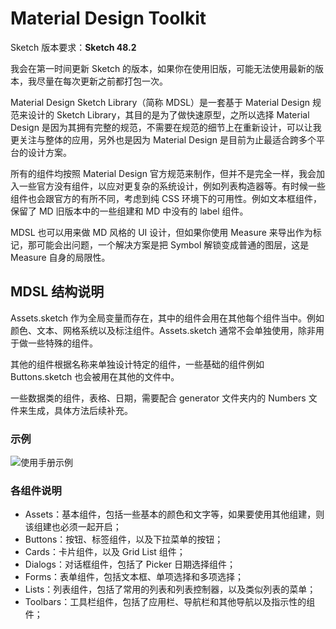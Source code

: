 # Material Design Toolkit

Sketch 版本要求：**Sketch 48.2**

我会在第一时间更新 Sketch 的版本，如果你在使用旧版，可能无法使用最新的版本，我尽量在每次更新之前都打包一次。

Material Design Sketch Library（简称 MDSL）是一套基于 Material Design 规范来设计的 Sketch Library，其目的是为了做快速原型，之所以选择 Material Design 是因为其拥有完整的规范，不需要在规范的细节上在重新设计，可以让我更关注与整体的应用，另外也是因为 Material Design 是目前为止最适合跨多个平台的设计方案。

所有的组件均按照 Material Design 官方规范来制作，但并不是完全一样，我会加入一些官方没有组件，以应对更复杂的系统设计，例如列表构造器等。有时候一些组件也会跟官方的有所不同，考虑到纯 CSS 环境下的可用性。例如文本框组件，保留了 MD 旧版本中的一些组建和 MD 中没有的 label 组件。

MDSL 也可以用来做 MD 风格的 UI 设计，但如果你使用 Measure 来导出作为标记，那可能会出问题，一个解决方案是把 Symbol 解锁变成普通的图层，这是 Measure 自身的局限性。

## MDSL 结构说明

Assets.sketch 作为全局变量而存在，其中的组件会用在其他每个组件当中。例如颜色、文本、网格系统以及标注组件。Assets.sketch 通常不会单独使用，除非用于做一些特殊的组件。

其他的组件根据名称来单独设计特定的组件，一些基础的组件例如 Buttons.sketch 也会被用在其他的文件中。

一些数据类的组件，表格、日期，需要配合 generator 文件夹内的 Numbers 文件来生成，具体方法后续补充。

### 示例

![使用手册示例](https://raw.githubusercontent.com/jay1803/Material-Design-Toolkit/master/statics/manual.png?raw=true)

### 各组件说明

* Assets：基本组件，包括一些基本的颜色和文字等，如果要使用其他组建，则该组建也必须一起开启；
* Buttons：按钮、标签组件，以及下拉菜单的按钮；
* Cards：卡片组件，以及 Grid List 组件；
* Dialogs：对话框组件，包括了 Picker 日期选择组件；
* Forms：表单组件，包括文本框、单项选择和多项选择；
* Lists：列表组件，包括了常用的列表和列表控制器，以及类似列表的菜单；
* Toolbars：工具栏组件，包括了应用栏、导航栏和其他导航以及指示性的组件；